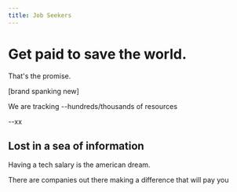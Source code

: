 ```yaml
---
title: Job Seekers
---
```


# Get paid to save the world.

That's the promise.

[brand spanking new]

We are tracking --hundreds/thousands of resources

--xx

## Lost in a sea of information

Having a tech salary is the american dream.

There are companies out there making a difference that will pay you
